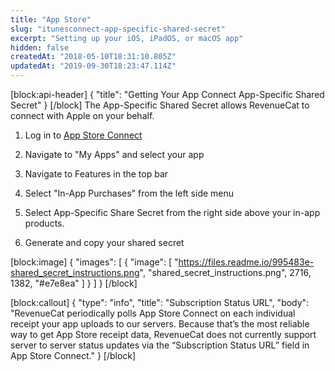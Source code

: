 ```yaml
---
title: "App Store"
slug: "itunesconnect-app-specific-shared-secret"
excerpt: "Setting up your iOS, iPadOS, or macOS app"
hidden: false
createdAt: "2018-05-10T18:31:10.805Z"
updatedAt: "2019-09-30T18:23:47.114Z"
---
```

[block:api-header]
{
  "title": "Getting Your App Connect App-Specific Shared Secret"
}
[/block]
The App-Specific Shared Secret allows RevenueCat to connect with Apple on your behalf. 

1. Log in to [App Store Connect](https://appstoreconnect.apple.com/)

2. Navigate to "My Apps" and select your app

3. Navigate to Features in the top bar

4. Select "In-App Purchases" from the left side menu

5. Select App-Specific Share Secret from the right side above your in-app products.

6. Generate and copy your shared secret



[block:image]
{
  "images": [
    {
      "image": [
        "https://files.readme.io/995483e-shared_secret_instructions.png",
        "shared_secret_instructions.png",
        2716,
        1382,
        "#e7e8ea"
      ]
    }
  ]
}
[/block]

[block:callout]
{
  "type": "info",
  "title": "Subscription Status URL",
  "body": "RevenueCat periodically polls App Store Connect on each individual receipt your app uploads to our servers. Because that’s the most reliable way to get App Store receipt data, RevenueCat does not currently support server to server status updates via the “Subscription Status URL” field in App Store Connect."
}
[/block]